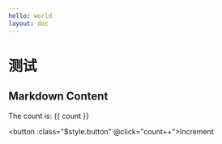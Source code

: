 ```yaml
---
hello: world
layout: doc
---
```


# 测试

<script setup>

import { ref } from 'vue'

const count = ref(0)

</script>

## Markdown Content

The count is: {{ count }}

<button :class="$style.button" @click="count++">Increment</button>

<style module>

.button {
  color: red;
  font-weight: bold;
  text-align: center;
}
</style>

